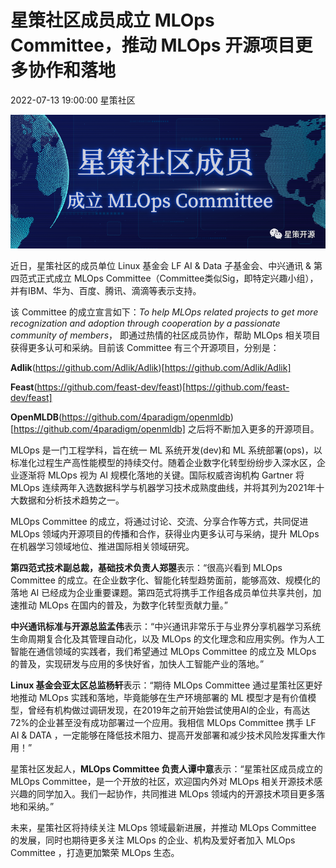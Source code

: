 # 星策社区成员成立 MLOps Committee，推动 MLOps 开源项目更多协作和落地

2022-07-13 19:00:00 星策社区

![img](./imgs/kaiyuan.png)

近日，星策社区的成员单位 Linux 基金会 LF AI & Data 子基金会、中兴通讯 & 第四范式正式成立 MLOps Committee（Committee类似Sig，即特定兴趣小组），并有IBM、华为、百度、腾讯、滴滴等表示支持。

该 Committee 的成立宣言如下：*To help MLOps related projects to get more recognization and adoption through  cooperation by a passionate community of members*， 即通过热情的社区成员协作，帮助 MLOps 相关项目获得更多认可和采纳。目前该 Committee 有三个开源项目，分别是：

**Adlik**(https://github.com/Adlik/Adlik)[https://github.com/Adlik/Adlik]

**Feast**(https://github.com/feast-dev/feast)[https://github.com/feast-dev/feast]

**OpenMLDB**(https://github.com/4paradigm/openmldb)[https://github.com/4paradigm/openmldb]
之后将不断加入更多的开源项目。

MLOps 是一门工程学科，旨在统一 ML 系统开发(dev)和 ML 系统部署(ops)，以标准化过程生产高性能模型的持续交付。随着企业数字化转型纷纷步入深水区，企业逐渐将 MLOps 视为 AI 规模化落地的关键。国际权威咨询机构 Gartner 将 MLOps 连续两年入选数据科学与机器学习技术成熟度曲线，并将其列为2021年十大数据和分析技术趋势之一。

MLOps Committee 的成立，将通过讨论、交流、分享合作等方式，共同促进 MLOps 领域内开源项目的传播和合作，获得业内更多认可与采纳，提升 MLOps 在机器学习领域地位、推进国际相关领域研究。

**第四范式技术副总裁，基础技术负责人郑曌**表示：“很高兴看到 MLOps Committee 的成立。在企业数字化、智能化转型趋势面前，能够高效、规模化的落地 AI 已经成为企业重要课题。第四范式将携手工作组各成员单位共享共创，加速推动 MLOps 在国内的普及，为数字化转型贡献力量。”

**中兴通讯标准与开源总监孟伟**表示：“中兴通讯非常乐于与业界分享机器学习系统生命周期复合化及其管理自动化，以及 MLOps 的文化理念和应用实例。作为人工智能在通信领域的实践者，我们希望通过 MLOps Committee 的成立及 MLOps 的普及，实现研发与应用的多快好省，加快人工智能产业的落地。”

**Linux 基金会亚太区总监杨轩**表示：“期待 MLOps Committee 通过星策社区更好地推动 MLOps 实践和落地，毕竟能够在生产环境部署的 ML 模型才是有价值模型，曾经有机构做过调研发现，在2019年之前开始尝试使用AI的企业，有高达72%的企业甚至没有成功部署过一个应用。我相信 MLOps Committee 携手 LF AI & DATA ，一定能够在降低技术阻力、提高开发部署和减少技术风险发挥重大作用！”

星策社区发起人，**MLOps Committee 负责人谭中意**表示：“星策社区成员成立的MLOps Committee，是一个开放的社区，欢迎国内外对 MLOps 相关开源技术感兴趣的同学加入。我们一起协作，共同推进 MLOps 领域内的开源技术项目更多落地和采纳。”

未来，星策社区将持续关注 MLOps 领域最新进展，并推动 MLOps Committee 的发展，同时也期待更多关注 MLOps 的企业、机构及爱好者加入 MLOps Committee ，打造更加繁荣 MLOps 生态。
